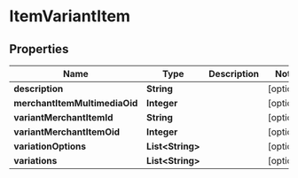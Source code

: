
# ItemVariantItem

## Properties
Name | Type | Description | Notes
------------ | ------------- | ------------- | -------------
**description** | **String** |  |  [optional]
**merchantItemMultimediaOid** | **Integer** |  |  [optional]
**variantMerchantItemId** | **String** |  |  [optional]
**variantMerchantItemOid** | **Integer** |  |  [optional]
**variationOptions** | **List&lt;String&gt;** |  |  [optional]
**variations** | **List&lt;String&gt;** |  |  [optional]



